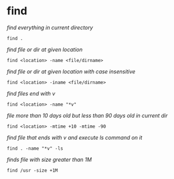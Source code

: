 # find


*find everything in current directory*

```find .``` 

*find file or dir at given location*

```find <location> -name <file/dirname>``` 

*find file or dir at given location with case insensitive*

```find <location> -iname <file/dirname>``` 

*find files end with v*

```find <location> -name "*v"``` 

*file more than 10 days old but less than 90 days old in current dir*

```find <location> -mtime +10 -mtime -90``` 

*find file that ends with v and execute ls command on it*

```find . -name "*v" -ls``` 

*finds file with size greater than 1M*

```find /usr -size +1M```
